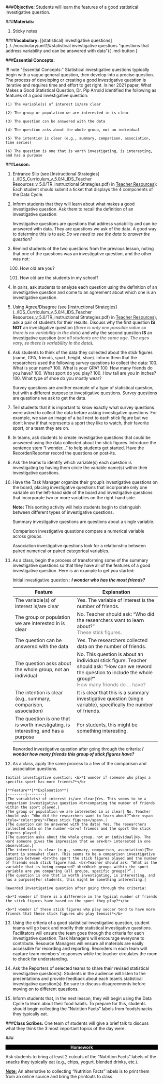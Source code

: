 ###**Objective:**
Students will learn the features of a good statistical investigative question.

###**Materials:**
1. Sticky notes

###**Vocabulary:**
[(statistical) investigative questions](../../vocabulary/unit1/#statistical investigative questions "questions that address variability and can be answered with data"){ .md-button }

###**Essential Concepts:**

!!! note "Essential Concepts:"
    Statistical investigative questions typically begin with a vague general question, then develop into a precise question. The process of developing or creating a good investigative question is iterative and requires time and effort to get right. In her 2021 paper, What Makes a Good Statistical Question, Dr. Pip Arnold identified the following as features of a good investigative question:

    (1) The variable(s) of interest is/are clear 

    (2) The group or population we are interested in is clear 

    (3) The question can be answered with the data 

    (4) The question asks about the whole group, not an individual 

    (5) The intention is clear (e.g., summary, comparison, association, time series)

    (6) The question is one that is worth investigating, is interesting, and has a purpose


###**Lesson:**
1. Entrance Slip (see [Instructional Strategies](../IDS_Curriculum_v_5.0/4_IDS_Teacher Resources_v_5.0/TR_Instructional Strategies.pdf) in [Teacher Resources](../download/resources.md)): Each student should submit a
ticket that displays the 4 components of the Data Cycle.

2. Inform students that they will learn about what makes a good investigative question. Ask them to recall the definition of an investigative question: 

    Investigative questions are questions that address variability and can be answered with data. They are questions we ask of the data. A good way to determine this is to ask: *Do we need to see the data to answer the question?*

3. Remind students of the two questions from the previous lesson, noting that one of the questions was an investigative question, and the other was not:

    100. How old are you?

    100. How old are the students in my school?

4. In pairs, ask students to analyze each question using the definition of an investigative question and
come to an agreement about which one is an investigative question.

5. Using Agree/Disagree (see [Instructional Strategies](../IDS_Curriculum_v_5.0/4_IDS_Teacher Resources_v_5.0/TR_Instructional Strategies.pdf) in [Teacher Resources](../download/resources.md)), ask a pair of students
for their results. Discuss why the first question **IS NOT** an investigative question (<span style="color:grey">***there is only one
possible value so there is no variability in the data***</span>) and why the second question **IS** an investigative question (<span style="color:grey">***not all students are the
same age. The ages vary, so there is variability in the data***</span>).

6. Ask students to think of the data they collected about the stick figures (name, GPA, friends, sport, height, shoe). Inform them that the researchers used the following survey questions to collect the data:
    100. What is your name?
    100. What is your GPA?
    100. How many friends do you have?
    100. What sport do you play?
    100. How tall are you in inches?
    100. What type of shoe do you mostly wear?

    Survey questions are another example of a type of statistical question, but with a different purpose to investigative questions. Survey questions are questions we ask to get the data.

7. Tell students that it is important to know exactly what survey questions were asked to collect the data before asking investigative questions. For example, we saw an image of a ball next to each stick figure but we don’t know if that represents a sport they like to watch, their favorite sport, or a team they are on.

8. In teams, ask students to create investigative questions that could be answered using the data collected about the stick figures. Introduce the sentence stem “I wonder…” to help students get started. Have the Recorder/Reporter record the questions on post-its. 

9. Ask the teams to identify which variable(s) each question is investigating by having them circle the variable name(s) within their investigative questions.

10. Have the Task Manager organize their group’s investigative questions on the board, placing investigative questions that incorporate only one variable on the left-hand side of the board and investigative questions that incorporate two or more variables on the right-hand side.

    <b>Note:</b> This sorting activity will help students begin to distinguish between different types of investigative questions. 
    
    Summary investigative questions are questions about a single variable.
    
    Comparison investigative questions compare a numerical variable across groups. 
    
    Association investigative questions look for a relationship between paired numerical or paired categorical variables.

11. As a class, begin the process of transforming some of the summary investigative questions so that they have all of the features of a good investigative question. Here is an example to get you started: 

    Initial investigative question : <b>*I wonder who has the most friends?*</b>

    |**Feature**|**Explanation**|
    |--------|--------|
    |The variable(s) of interest is/are clear|Yes. The variable of interest is the number of friends.|
    |The group or population we are interested in is clear|No. Teacher should ask: “Who did the researchers want to learn about?”<br> <span style="color:grey">These stick figures</span>.|
    |The question can be answered with the data|Yes. The researchers collected data on the number of friends.|
    |The question asks about the whole group, not an individual|No. This question is about an individual stick figure. Teacher should ask: “How can we reword the question to include the whole group?”<br> <span style="color:grey">How many friends do ... have?</span>|
    |The intention is clear (e.g., summary, comparison, association)|It is clear that this is a summary investigative question (single variable), specifically the number of friends.|
    |The question is one that is worth investigating, is interesting, and has a purpose|For students, this might be something interesting.|

    Reworded investigative question after going through the criteria: <b>*I wonder how many friends this group of stick figures have?*</b>
 
 12. As a class, apply the same process to a few of the comparison and association questions. 

    Initial investigative question: <b>*I wonder if someone who plays a specific sport has more friends?*</b>

    |**Feature**|**Explanation**|
    |--------|--------|
    |The variable(s) of interest is/are clear|Yes. This seems to be a comparison investigative question <br>comparing the number of friends within the sport played.|
    |The group or population we are interested in is clear| No. Teacher should ask: “Who did the researchers want to learn about?”<br> <span style="color:grey">These stick figures</span>.|
    |The question can be answered with the data| Yes. The researchers collected data on the number <br>of friends and the sport the stick figures played.|
    |The question asks about the whole group, not an individual|No. The word someone gives the impression that we are<br> interested in one observation.|
    |The intention is clear (e.g., summary, comparison, association)|The intent is somewhat clear. This seems to be a comparison investigative question between <br>the sport the stick figures played and the number of friends each stick figure had. <br>Teacher should ask: “What is the variable that is being compared? <br>Which groups within the sport variable are you comparing (all groups, specific groups)?”.|
    |The question is one that is worth investigating, is interesting, and has a purpose|For students, this might be something interesting.|

    Reworded investigative question after going through the criteria: 

    <b>*I wonder if there is a difference in the typical number of friends the stick figures have based on the sport they play?*</b>

    <b>*I wonder if these stick figures who play soccer tend to have more friends that these stick figures who play tennis?*</b>

13. Using the criteria of a good statistical investigative question, student teams will go back and modify their statistical investigative questions. Facilitators will ensure the team goes through the criteria for each investigative question. Task Managers will encourage everyone to contribute. Resource Managers will ensure all materials are easily accessible for recording and reporting. Recorders in each team will capture team members’ responses while the teacher circulates the room to check for understanding.

14. Ask the Reporters of selected teams to share their revised statistical investigative question(s). Students in the audience will listen to the presentations and provide feedback about each team’s statistical investigative question(s). Be sure to discuss disagreements before moving on to different questions.

15. Inform students that, in the next lesson, they will begin using the Data Cycle to learn about their food habits. To prepare for this, students should begin collecting the “Nutrition Facts” labels from foods/snacks they typically eat.

###**Class Scribes:**
One team of students will give a brief talk to discuss what they think the 3 most important topics of the day were.

###<p style="background: black; color: white; text-align: center;">**Homework**</p>
Ask students to bring at least 2 cutouts of the “Nutrition Facts” labels of the snacks they typically eat (e.g.,
chips, yogurt, blended drinks, etc.).

**<u>Note:</u>** An alternative to collecting “Nutrition Facts” labels is to print them from an online source and bring
the printouts to class.